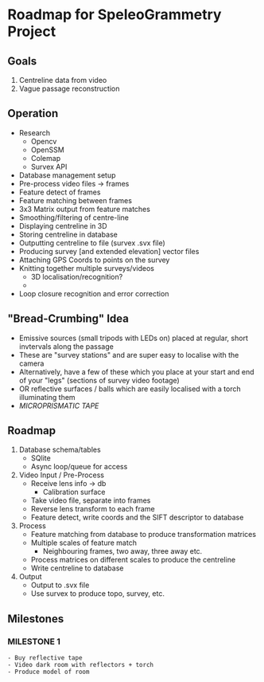 # Roadmap for SpeleoGrammetry Project
## Goals
1. Centreline data from video
2. Vague passage reconstruction

## Operation
- Research
	- Opencv
	- OpenSSM
	- Colemap
	- Survex API
- Database management setup
- Pre-process video files -> frames
- Feature detect of frames
- Feature matching between frames
- 3x3 Matrix output from feature matches
- Smoothing/filtering of centre-line
- Displaying centreline in 3D
- Storing centreline in database
- Outputting centreline to file (survex .svx file)
- Producing survey [and extended elevation] vector files
- Attaching GPS Coords to points on the survey
- Knitting together multiple surveys/videos
	- 3D localisation/recognition?
	- 
- Loop closure recognition and error correction

## "Bread-Crumbing" Idea
- Emissive sources (small tripods with LEDs on) placed at regular, short invtervals along the passage
- These are "survey stations" and are super easy to localise with the camera
- Alternatively, have a few of these which you place at your start and end of your "legs" (sections of survey video footage)
- OR reflective surfaces / balls which are easily localised with a torch illuminating them
- _MICROPRISMATIC TAPE_

## Roadmap
1. Database schema/tables
	- SQlite
	- Async loop/queue for access
2. Video Input / Pre-Process
	- Receive lens info -> db
		- Calibration surface
	- Take video file, separate into frames
	- Reverse lens transform to each frame
	- Feature detect, write coords and the SIFT descriptor to database
3. Process
	- Feature matching from database to produce transformation matrices
	- Multiple scales of feature match
		- Neighbouring frames, two away, three away etc.
	- Process matrices on different scales to produce the centreline
	- Write centreline to database
4. Output
	- Output to .svx file
	- Use survex to produce topo, survey, etc.


## Milestones
### MILESTONE 1
	- Buy reflective tape
	- Video dark room with reflectors + torch
	- Produce model of room


